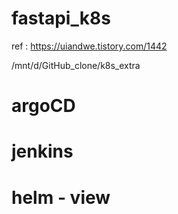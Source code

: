# fastapi_k8s

ref : https://uiandwe.tistory.com/1442


/mnt/d/GitHub_clone/k8s_extra

# argoCD #

# jenkins #

# helm - view #